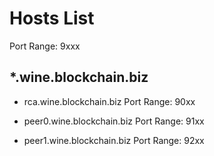 # Hosts List

Port Range: 9xxx

## *.wine.blockchain.biz

- rca.wine.blockchain.biz
Port Range: 90xx

- peer0.wine.blockchain.biz
Port Range: 91xx

- peer1.wine.blockchain.biz
Port Range: 92xx
